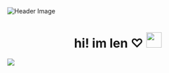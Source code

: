 ## 
![Header Image](https://i.pinimg.com/736x/2d/15/51/2d1551c086f9ad2a07ea1126037c665a.jpg)
<h1 align="center"><b> hi! im len ♡ </b>
<img src="https://i.pinimg.com/originals/2f/1a/b4/2f1ab4adffb51d6f565a2eeaea71cfa9.gif" width="35"></h1>
<p align="center">

  <a href="https://github.com/DenverCoder1/readme-typing-svg"><img src="https://readme-typing-svg.herokuapp.com?font=Time+New+Roman&color=#F8C8DC&size=25&center=true&vCenter=true&width=600&height=100&lines=&hearts;++;self-taught+front-end+developer,;software+development+Student,;future+gamedev,;active+learner,;Love+to+learn+new+stuffs..<3"></a>

</p>
<!--
**lnmvx/lnmvx** is a ✨ _special_ ✨ repository because its `README.md` (this file) appears on your GitHub profile.

Here are some ideas to get you started:

- 🔭 I’m currently working on ...
- 🌱 I’m currently learning ...
- 👯 I’m looking to collaborate on ...
- 🤔 I’m looking for help with ...
- 💬 Ask me about ...
- 📫 How to reach me: ...
- 😄 Pronouns: ...
- ⚡ Fun fact: ...
-->
